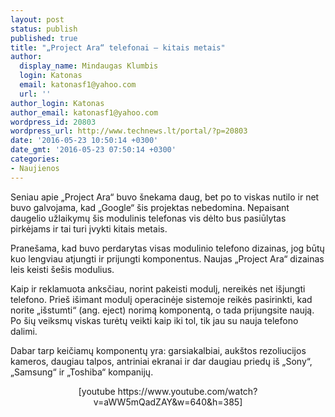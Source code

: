```yaml
---
layout: post
status: publish
published: true
title: "„Project Ara“ telefonai – kitais metais"
author:
  display_name: Mindaugas Klumbis
  login: Katonas
  email: katonasf1@yahoo.com
  url: ''
author_login: Katonas
author_email: katonasf1@yahoo.com
wordpress_id: 20803
wordpress_url: http://www.technews.lt/portal/?p=20803
date: '2016-05-23 10:50:14 +0300'
date_gmt: '2016-05-23 07:50:14 +0300'
categories:
- Naujienos
---
```

<p>Seniau apie „Project Ara“ buvo šnekama daug, bet po to viskas nutilo ir net buvo galvojama, kad „Google“ šis projektas nebedomina. Nepaisant daugelio užlaikymų šis modulinis telefonas vis dėlto bus pasiūlytas pirkėjams ir tai turi įvykti kitais metais.</p>
<p>Pranešama, kad buvo perdarytas visas modulinio telefono dizainas, jog būtų kuo lengviau atjungti ir prijungti komponentus. Naujas „Project Ara“ dizainas leis keisti šešis modulius.</p>
<p>Kaip ir reklamuota anksčiau, norint pakeisti modulį, nereikės net išjungti telefono. Prieš išimant modulį operacinėje sistemoje reikės pasirinkti, kad norite „išstumti“ (ang. eject) norimą komponentą, o tada prijungsite naują. Po šių veiksmų viskas turėtų veikti kaip iki tol, tik jau su nauja telefono dalimi.</p>
<p>Dabar tarp keičiamų komponentų yra: garsiakalbiai, aukštos rezoliucijos kameros, daugiau talpos, antriniai ekranai ir dar daugiau priedų iš „Sony“, „Samsung“ ir „Toshiba“ kompanijų.</p>
<p style="text-align: center;">[youtube https://www.youtube.com/watch?v=aWW5mQadZAY&amp;w=640&amp;h=385]</p>

